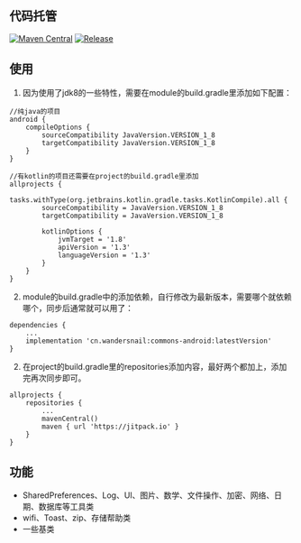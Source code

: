 ## 代码托管
[![Maven Central](https://maven-badges.herokuapp.com/maven-central/cn.wandersnail/commons-android/badge.svg)](https://maven-badges.herokuapp.com/maven-central/cn.wandersnail/commons-android)
[![Release](https://jitpack.io/v/cn.wandersnail/commons-android.svg)](https://jitpack.io/#cn.wandersnail/commons-android)


## 使用
1. 因为使用了jdk8的一些特性，需要在module的build.gradle里添加如下配置：
```
//纯java的项目
android {
	compileOptions {
		sourceCompatibility JavaVersion.VERSION_1_8
		targetCompatibility JavaVersion.VERSION_1_8
	}
}

//有kotlin的项目还需要在project的build.gradle里添加
allprojects {
    tasks.withType(org.jetbrains.kotlin.gradle.tasks.KotlinCompile).all {
        sourceCompatibility = JavaVersion.VERSION_1_8
        targetCompatibility = JavaVersion.VERSION_1_8

        kotlinOptions {
            jvmTarget = '1.8'
            apiVersion = '1.3'
            languageVersion = '1.3'
        }
    }
}

```
2. module的build.gradle中的添加依赖，自行修改为最新版本，需要哪个就依赖哪个，同步后通常就可以用了：
```
dependencies {
	...
	implementation 'cn.wandersnail:commons-android:latestVersion'
}
```

2. 在project的build.gradle里的repositories添加内容，最好两个都加上，添加完再次同步即可。
```
allprojects {
	repositories {
		...
		mavenCentral()
        maven { url 'https://jitpack.io' }
	}
}
```

## 功能

- SharedPreferences、Log、UI、图片、数学、文件操作、加密、网络、日期、数据库等工具类
- wifi、Toast、zip、存储帮助类
- 一些基类
